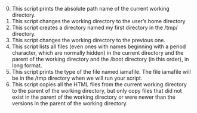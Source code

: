 0. This script prints the absolute path name of the current working directory.
2. This script changes the working directory to the user’s home directory
6. This script creates a directory named my first directory in the /tmp/ directory.
10. This script changes the working directory to the previous one.
11. This script lists all files (even ones with names beginning with a period character, which are normally hidden) in the current directory and the parent of the working directory and the /boot directory (in this order), in long format.
12. This script prints the type of the file named iamafile. The file iamafile will be in the /tmp directory when we will run your script.
14. This script copies all the HTML files from the current working directory to the parent of the working directory, but only copy files that did not exist in the parent of the working directory or were newer than the versions in the parent of the working directory.
